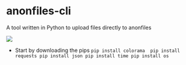 # anonfiles-cli
A tool written in Python to upload files directly to anonfiles

<img src="https://cdn.discordapp.com/attachments/786935664674865162/986935889953452092/unknown.png">

* Start by downloading the pips 
`pip install colorama 
pip install requests
pip install json
pip install time
pip install os`
